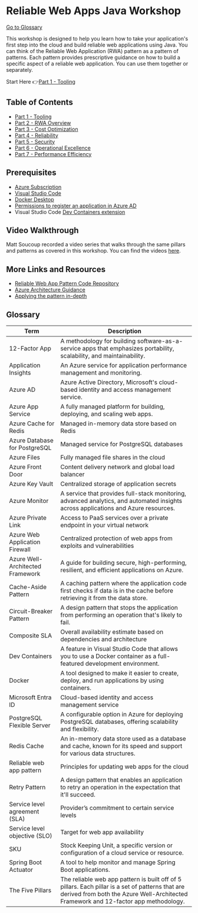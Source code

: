 # Reliable Web Apps Java Workshop

[Go to Glossary](#glossary)

This workshop is designed to help you learn how to take your application's first step into the cloud and build reliable web applications using Java. You can think of the Reliable Web Application (RWA) pattern as a pattern of patterns. Each pattern provides prescriptive guidance on how to build a specific aspect of a reliable web application. You can use them together or separately.

Start Here 👉[Part 1 - Tooling](Part1-Tooling/README.md)

## Table of Contents

- [Part 1 - Tooling](Part1-Tooling/README.md)
- [Part 2 - RWA Overview](Part2-RWA-Overview/README.md)
- [Part 3 - Cost Optimization](Part3-Cost-Optimization/README.md)
- [Part 4 - Reliability](Part4-Reliability/README.md)
- [Part 5 - Security](Part5-Security/README.md)
- [Part 6 - Operational Excellence](Part6-Operational-Excellence/README.md)
- [Part 7 - Performance Efficiency](Part7-Performance-Efficiency/README.md)

## Prerequisites

- [Azure Subscription](https://azure.microsoft.com/pricing/member-offers/msdn-benefits-details/)
- [Visual Studio Code](https://code.visualstudio.com/)
- [Docker Desktop](https://www.docker.com/get-started/)
- [Permissions to register an application in Azure AD](https://learn.microsoft.com/azure/active-directory/develop/quickstart-register-app)
- Visual Studio Code [Dev Containers extension](https://marketplace.visualstudio.com/items?itemName=ms-vscode-remote.remote-containers)

## Video Walkthrough

Matt Soucoup recorded a video series that walks through the same pillars and patterns as covered in this workshop. You can find the videos [here](https://www.youtube.com/watch?v=5du8gfo9M7g&list=PLI7iePan8aH5wNEbsGS13W46wA2pZQ7Ea).

## More Links and Resources

* [Reliable Web App Pattern Code Repository](https://aka.ms/eap/rwa/java)
* [Azure Architecture Guidance](https://learn.microsoft.com/azure/architecture/web-apps/guides/reliable-web-app/java/plan-implementation)
* [Applying the pattern in-depth](https://learn.microsoft.com/azure/architecture/web-apps/guides/reliable-web-app/java/apply-pattern)

## Glossary

| Term                           | Description                                                                                           |
|--------------------------------|-------------------------------------------------------------------------------------------------------|
| 12-Factor App                   | A methodology for building software-as-a-service apps that emphasizes portability, scalability, and maintainability. |
| Application Insights           | An Azure service for application performance management and monitoring. |
| Azure AD | Azure Active Directory, Microsoft's cloud-based identity and access management service. |
| Azure App Service | A fully managed platform for building, deploying, and scaling web apps. |
| Azure Cache for Redis          | Managed in-memory data store based on Redis                                                           |
| Azure Database for PostgreSQL  | Managed service for PostgreSQL databases                                                              |
| Azure Files                    | Fully managed file shares in the cloud                                                                |
| Azure Front Door               | Content delivery network and global load balancer                                                     |
| Azure Key Vault                | Centralized storage of application secrets                                                           |
| Azure Monitor | A service that provides full-stack monitoring, advanced analytics, and automated insights across applications and Azure resources. |
| Azure Private Link             | Access to PaaS services over a private endpoint in your virtual network                               |
| Azure Web Application Firewall | Centralized protection of web apps from exploits and vulnerabilities                                 |
| Azure Well-Architected Framework | A guide for building secure, high-performing, resilient, and efficient applications on Azure. |
| Cache-Aside Pattern | A caching pattern where the application code first checks if data is in the cache before retrieving it from the data store. |
| Circuit-Breaker Pattern | A design pattern that stops the application from performing an operation that's likely to fail. |
| Composite SLA                   | Overall availability estimate based on dependencies and architecture                                |
| Dev Containers | A feature in Visual Studio Code that allows you to use a Docker container as a full-featured development environment. |
| Docker | A tool designed to make it easier to create, deploy, and run applications by using containers. |
| Microsoft Entra ID             | Cloud-based identity and access management service                                                    |
| PostgreSQL Flexible Server | A configurable option in Azure for deploying PostgreSQL databases, offering scalability and flexibility. |
| Redis Cache | An in-memory data store used as a database and cache, known for its speed and support for various data structures. |
| Reliable web app pattern       | Principles for updating web apps for the cloud                                                       |
| Retry Pattern | A design pattern that enables an application to retry an operation in the expectation that it'll succeed. |
| Service level agreement (SLA)  | Provider’s commitment to certain service levels                                                       |
| Service level objective (SLO)  | Target for web app availability                                                                       |
| SKU | Stock Keeping Unit, a specific version or configuration of a cloud service or resource. |
| Spring Boot Actuator | A tool to help monitor and manage Spring Boot applications. |
| The Five Pillars | The reliable web app pattern is built off of 5 pillars. Each pillar is a set of patterns that are derived from both the Azure Well-Architected Framework and 12-factor app methodology. |
